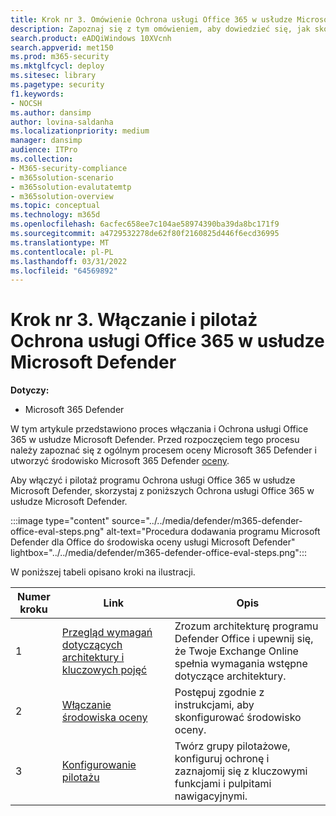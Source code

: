 ```yaml
---
title: Krok nr 3. Omówienie Ochrona usługi Office 365 w usłudze Microsoft Defender oceny
description: Zapoznaj się z tym omówieniem, aby dowiedzieć się, jak skonfigurować pilotaż MDO, w tym wymagania, włączanie lub aktywowanie evalu i konfigurowanie pilotażu.
search.product: eADQiWindows 10XVcnh
search.appverid: met150
ms.prod: m365-security
ms.mktglfcycl: deploy
ms.sitesec: library
ms.pagetype: security
f1.keywords:
- NOCSH
ms.author: dansimp
author: lovina-saldanha
ms.localizationpriority: medium
manager: dansimp
audience: ITPro
ms.collection:
- M365-security-compliance
- m365solution-scenario
- m365solution-evalutatemtp
- m365solution-overview
ms.topic: conceptual
ms.technology: m365d
ms.openlocfilehash: 6acfec658ee7c104ae58974390ba39da8bc171f9
ms.sourcegitcommit: a4729532278de62f80f2160825d446f6ecd36995
ms.translationtype: MT
ms.contentlocale: pl-PL
ms.lasthandoff: 03/31/2022
ms.locfileid: "64569892"
---
```

# <a name="step-3-enable-and-pilot-microsoft-defender-for-office-365"></a>Krok nr 3. Włączanie i pilotaż Ochrona usługi Office 365 w usłudze Microsoft Defender

**Dotyczy:**
- Microsoft 365 Defender

W tym artykule przedstawiono proces włączania i Ochrona usługi Office 365 w usłudze Microsoft Defender. Przed rozpoczęciem tego procesu należy zapoznać się z ogólnym procesem oceny Microsoft 365 Defender i utworzyć środowisko [](eval-overview.md) Microsoft 365 Defender [oceny](eval-create-eval-environment.md). 
<br>

Aby włączyć i pilotaż programu Ochrona usługi Office 365 w usłudze Microsoft Defender, skorzystaj z poniższych Ochrona usługi Office 365 w usłudze Microsoft Defender.

:::image type="content" source="../../media/defender/m365-defender-office-eval-steps.png" alt-text="Procedura dodawania programu Microsoft Defender dla Office do środowiska oceny usługi Microsoft Defender" lightbox="../../media/defender/m365-defender-office-eval-steps.png":::

W poniższej tabeli opisano kroki na ilustracji.

| Numer kroku | Link  |Opis  |
|---------|---------|---------|
|1|[Przegląd wymagań dotyczących architektury i kluczowych pojęć](eval-defender-office-365-architecture.md)    | Zrozum architekturę programu Defender Office i upewnij się, że Twoje Exchange Online spełnia wymagania wstępne dotyczące architektury.       |
|2|[Włączanie środowiska oceny](eval-defender-office-365-enable-eval.md)     |   Postępuj zgodnie z instrukcjami, aby skonfigurować środowisko oceny.      |
|3|[Konfigurowanie pilotażu ](eval-defender-office-365-pilot.md)    |    Twórz grupy pilotażowe, konfiguruj ochronę i zaznajomij się z kluczowymi funkcjami i pulpitami nawigacyjnymi.     |


